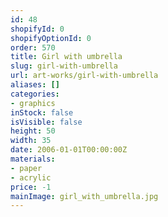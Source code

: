 ```yaml
---
id: 48
shopifyId: 0
shopifyOptionId: 0
order: 570
title: Girl with umbrella
slug: girl-with-umbrella
url: art-works/girl-with-umbrella
aliases: []
categories:
- graphics
inStock: false
isVisible: false
height: 50
width: 35
date: 2006-01-01T00:00:00Z
materials:
- paper
- acrylic
price: -1
mainImage: girl_with_umbrella.jpg
---
```

